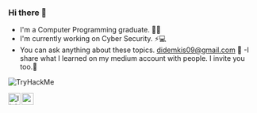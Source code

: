 ### Hi there 👋
- I'm a Computer Programming graduate. 👩‍💻 
- I'm currently working on Cyber Security. ⚡💻
- You can ask anything about these topics. didemkis09@gmail.com 💬 
-I share what I learned on my medium account with people. I invite you too.🎫 
<img src="https://tryhackme-badges.s3.amazonaws.com/didem.kis.png" alt="TryHackMe">

[<img align="left" alt="linkedin | LinkedIn" width="24px" src="https://raw.githubusercontent.com/peterthehan/peterthehan/master/assets/linkedin.svg" />](https://www.linkedin.com/in/didemkis/)

[<img align="left" alt="medium | Medium" width="24px" src="[https://raw.githubusercontent.com/peterthehan/peterthehan/master/assets/linkedin.svg](https://miro.medium.com/max/2400/1*6_fgYnisCa9V21mymySIvA.png)" />]([https://medium.com/@didem.kis](https://medium.com/@didem.kis))
